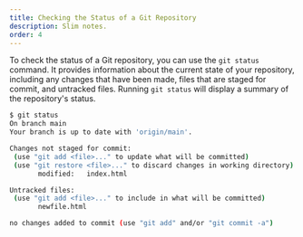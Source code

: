 ```yaml
---
title: Checking the Status of a Git Repository
description: Slim notes.
order: 4
---
```


To check the status of a Git repository, you can use the `git status` command. It provides information about the current state of your repository, including any changes that have been made, files that are staged for commit, and untracked files. Running `git status` will display a summary of the repository's status.

```bash
$ git status
On branch main
Your branch is up to date with 'origin/main'.

Changes not staged for commit:
 (use "git add <file>..." to update what will be committed)
 (use "git restore <file>..." to discard changes in working directory)
	   modified:   index.html

Untracked files:
 (use "git add <file>..." to include in what will be committed)
	   newfile.html

no changes added to commit (use "git add" and/or "git commit -a")
```

